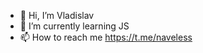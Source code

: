 - 👋 Hi, I’m Vladislav
- 🌱 I’m currently learning JS
- 📫 How to reach me https://t.me/naveless

<!---
Naveless/Naveless is a ✨ special ✨ repository because its `README.md` (this file) appears on your GitHub profile.
You can click the Preview link to take a look at your changes.
--->
